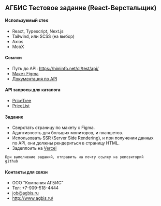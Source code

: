 
## АГБИС Тестовое задание (React-Верстальщик)

#### Используемый стек
- React, Typescript, Next.js
- Tailwind, или SCSS (на выбор)
- Axios
- MobX

#### Ссылки
 - Путь до API: https://himinfo.net/cl/test/api/
 - [Макет Figma](https://www.figma.com/file/GpvOygyFlaM1N2yOiwOBFC/%D0%A2%D0%B5%D1%81%D1%82%D0%BE%D0%B2%D0%BE%D0%B5-%D0%B7%D0%B0%D0%B4%D0%B0%D0%BD%D0%B8%D0%B5---%D0%9A%D0%B0%D1%82%D0%B0%D0%BB%D0%BE%D0%B3?node-id=1%3A2317)
 - [Документация по API](https://doc.agb.is/api#api)

#### API запросы для каталога
- [PriceTree](https://doc.agb.is/api#%D0%B3%D1%80%D1%83%D0%BF%D0%BF%D1%8B_%D0%BF%D1%80%D0%B0%D0%B9%D1%81-%D0%BB%D0%B8%D1%81%D1%82%D0%B0_pricetree)
- [PriceList](https://doc.agb.is/api#%D0%BF%D1%80%D0%B0%D0%B9%D1%81-%D0%BB%D0%B8%D1%81%D1%82_pricelist)

#### Задание
- Сверстать страницу по макету с Figma.
- Адаптивность для больших мониторов, и планшетов.
- Использовать SSR (Server Side Rendering), и при получении данных по API, они должны рендериться в страницу HTML.
- Задеплоить на [Vercel](https://vercel.com/)

```При выполнение заданий, отправить на почту ссылку на репозиторий github``` 

#### Контакты для связи

- ООО "Компания АГБИС"
- Тел: +7-909-518-4444
- job@agbis.ru
- http://www.agbis.ru/ 
